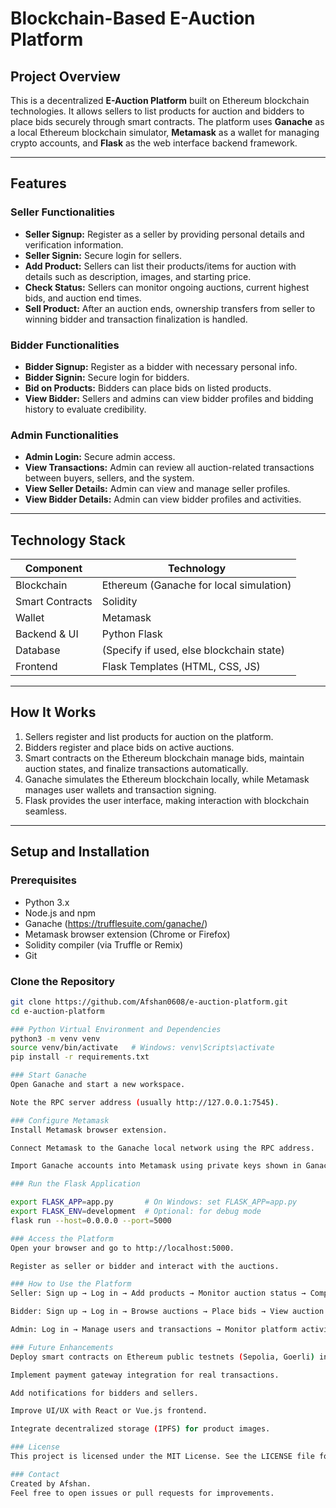 # Blockchain-Based E-Auction Platform



## Project Overview

This is a decentralized **E-Auction Platform** built on Ethereum blockchain technologies. It allows sellers to list products for auction and bidders to place bids securely through smart contracts. The platform uses **Ganache** as a local Ethereum blockchain simulator, **Metamask** as a wallet for managing crypto accounts, and **Flask** as the web interface backend framework.

---

## Features

### Seller Functionalities
- **Seller Signup:** Register as a seller by providing personal details and verification information.
- **Seller Signin:** Secure login for sellers.
- **Add Product:** Sellers can list their products/items for auction with details such as description, images, and starting price.
- **Check Status:** Sellers can monitor ongoing auctions, current highest bids, and auction end times.
- **Sell Product:** After an auction ends, ownership transfers from seller to winning bidder and transaction finalization is handled.

### Bidder Functionalities
- **Bidder Signup:** Register as a bidder with necessary personal info.
- **Bidder Signin:** Secure login for bidders.
- **Bid on Products:** Bidders can place bids on listed products.
- **View Bidder:** Sellers and admins can view bidder profiles and bidding history to evaluate credibility.

### Admin Functionalities
- **Admin Login:** Secure admin access.
- **View Transactions:** Admin can review all auction-related transactions between buyers, sellers, and the system.
- **View Seller Details:** Admin can view and manage seller profiles.
- **View Bidder Details:** Admin can view bidder profiles and activities.

---

## Technology Stack

| Component         | Technology                  |
|-------------------|-----------------------------|
| Blockchain        | Ethereum (Ganache for local simulation) |
| Smart Contracts   | Solidity                    |
| Wallet            | Metamask                   |
| Backend & UI      | Python Flask               |
| Database          | (Specify if used, else blockchain state) |
| Frontend          | Flask Templates (HTML, CSS, JS) |

---

## How It Works

1. Sellers register and list products for auction on the platform.
2. Bidders register and place bids on active auctions.
3. Smart contracts on the Ethereum blockchain manage bids, maintain auction states, and finalize transactions automatically.
4. Ganache simulates the Ethereum blockchain locally, while Metamask manages user wallets and transaction signing.
5. Flask provides the user interface, making interaction with blockchain seamless.

---

## Setup and Installation

### Prerequisites
- Python 3.x
- Node.js and npm
- Ganache (https://trufflesuite.com/ganache/)
- Metamask browser extension (Chrome or Firefox)
- Solidity compiler (via Truffle or Remix)
- Git

### Clone the Repository
```bash
git clone https://github.com/Afshan0608/e-auction-platform.git
cd e-auction-platform

### Python Virtual Environment and Dependencies
python3 -m venv venv
source venv/bin/activate   # Windows: venv\Scripts\activate
pip install -r requirements.txt

### Start Ganache
Open Ganache and start a new workspace.

Note the RPC server address (usually http://127.0.0.1:7545).

### Configure Metamask
Install Metamask browser extension.

Connect Metamask to the Ganache local network using the RPC address.

Import Ganache accounts into Metamask using private keys shown in Ganache.

### Run the Flask Application

export FLASK_APP=app.py       # On Windows: set FLASK_APP=app.py
export FLASK_ENV=development  # Optional: for debug mode
flask run --host=0.0.0.0 --port=5000

### Access the Platform
Open your browser and go to http://localhost:5000.

Register as seller or bidder and interact with the auctions.

### How to Use the Platform
Seller: Sign up → Log in → Add products → Monitor auction status → Complete sales.

Bidder: Sign up → Log in → Browse auctions → Place bids → View auction results.

Admin: Log in → Manage users and transactions → Monitor platform activity.

### Future Enhancements
Deploy smart contracts on Ethereum public testnets (Sepolia, Goerli) instead of Ganache.

Implement payment gateway integration for real transactions.

Add notifications for bidders and sellers.

Improve UI/UX with React or Vue.js frontend.

Integrate decentralized storage (IPFS) for product images.

### License
This project is licensed under the MIT License. See the LICENSE file for details.

### Contact
Created by Afshan.
Feel free to open issues or pull requests for improvements.
